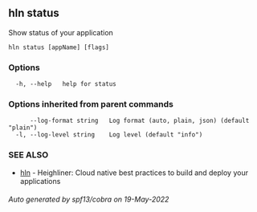 ## hln status

Show status of your application

```
hln status [appName] [flags]
```

### Options

```
  -h, --help   help for status
```

### Options inherited from parent commands

```
      --log-format string   Log format (auto, plain, json) (default "plain")
  -l, --log-level string    Log level (default "info")
```

### SEE ALSO

* [hln](hln.md)	 - Heighliner: Cloud native best practices to build and deploy your applications

###### Auto generated by spf13/cobra on 19-May-2022
